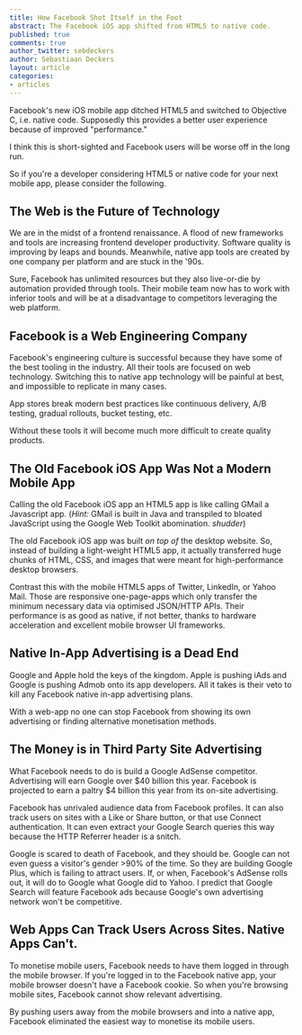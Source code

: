 ```yaml
---
title: How Facebook Shot Itself in the Foot
abstract: The Facebook iOS app shifted from HTML5 to native code.
published: true
comments: true
author_twitter: sebdeckers
author: Sebastiaan Deckers
layout: article
categories:
- articles
---
```


Facebook's new iOS mobile app ditched HTML5 and switched to Objective C, i.e. native code. Supposedly this provides a better user experience because of improved "performance."

I think this is short-sighted and Facebook users will be worse off in the long run.

So if you're a developer considering HTML5 or native code for your next mobile app, please consider the following.

## The Web is the Future of Technology

We are in the midst of a frontend renaissance. A flood of new frameworks and tools are increasing frontend developer productivity. Software quality is improving by leaps and bounds. Meanwhile, native app tools are created by one company per platform and are stuck in the '90s.

Sure, Facebook has unlimited resources but they also live-or-die by automation provided through tools. Their mobile team now has to work with inferior tools and will be at a disadvantage to competitors leveraging the web platform.

## Facebook is a Web Engineering Company

Facebook's engineering culture is successful because they have some of the best tooling in the industry. All their tools are focused on web technology. Switching this to native app technology will be painful at best, and impossible to replicate in many cases.

App stores break modern best practices like continuous delivery, A/B testing, gradual rollouts, bucket testing, etc.

Without these tools it will become much more difficult to create quality products.

## The Old Facebook iOS App Was Not a Modern Mobile App

Calling the old Facebook iOS app an HTML5 app is like calling GMail a Javascript app. (*Hint:* GMail is built in Java and transpiled to bloated JavaScript using the Google Web Toolkit abomination. *shudder*)

The old Facebook iOS app was built *on top of* the desktop website. So, instead of building a light-weight HTML5 app, it actually transferred huge chunks of HTML, CSS, and images that were meant for high-performance desktop browsers.

Contrast this with the mobile HTML5 apps of Twitter, LinkedIn, or Yahoo Mail. Those are responsive one-page-apps which only transfer the minimum necessary data via optimised JSON/HTTP APIs. Their performance is as good as native, if not better, thanks to hardware acceleration and excellent mobile browser UI frameworks.

## Native In-App Advertising is a Dead End

Google and Apple hold the keys of the kingdom. Apple is pushing iAds and Google is pushing Admob onto its app developers. All it takes is their veto to kill any Facebook native in-app advertising plans.

With a web-app no one can stop Facebook from showing its own advertising or finding alternative monetisation methods.

## The Money is in Third Party Site Advertising

What Facebook needs to do is build a Google AdSense competitor. Advertising will earn Google over $40 billion this year. Facebook is projected to earn a paltry $4 billion this year from its on-site advertising.

Facebook has unrivaled audience data from Facebook profiles. It can also track users on sites with a Like or Share button, or that use Connect authentication. It can even extract your Google Search queries this way because the HTTP Referrer header is a snitch.

Google is scared to death of Facebook, and they should be. Google can not even guess a visitor's gender >90% of the time. So they are building Google Plus, which is failing to attract users. If, or when, Facebook's AdSense rolls out, it will do to Google what Google did to Yahoo. I predict that Google Search will feature Facebook ads because Google's own advertising network won't be competitive.

## Web Apps Can Track Users Across Sites. Native Apps Can't.

To monetise mobile users, Facebook needs to have them logged in through the mobile browser. If you're logged in to the Facebook native app, your mobile browser doesn't have a Facebook cookie. So when you're browsing mobile sites, Facebook cannot show relevant advertising.

By pushing users away from the mobile browsers and into a native app, Facebook eliminated the easiest way to monetise its mobile users.
